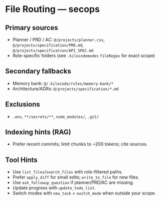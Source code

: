 # File Routing — secops

## Primary sources
- Planner / PRD / AC: `@/projects/planner.csv`, `@/projects/specification/PRD.md`, `@/projects/specification/API_SPEC.md`
- Role-specific folders (see `.kilocodemodes` `fileRegex` for exact scope)

## Secondary fallbacks
- Memory bank: `@/.kilocode/rules/memory-bank/*`
- Architecture/ADRs: `@/projects/specification/*.md`

## Exclusions
- `.env`, `**/secrets/**`, `node_modules/`, `.git/`

## Indexing hints (RAG)
- Prefer recent commits; limit chunks to ~200 tokens; cite sources.

## Tool Hints
- Use `list_files`/`search_files` with role-filtered paths.
- Prefer `apply_diff` for small edits; `write_to_file` for new files.
- Use `ask_followup_question` if planner/PRD/AC are missing.
- Update progress with `update_todo_list`.
- Switch modes with `new_task` + `switch_mode` when outside your scope.
